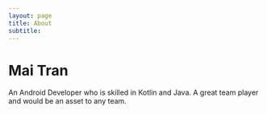 ```yaml
---
layout: page
title: About
subtitle: 
---
```


# Mai Tran

An Android Developer who is skilled in Kotlin and Java. A great team player and would be an asset to any team.
